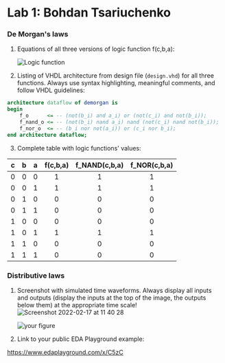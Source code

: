 # Lab 1: Bohdan Tsariuchenko

### De Morgan's laws

1. Equations of all three versions of logic function f(c,b,a):

   ![Logic function](images/equations.png)

2. Listing of VHDL architecture from design file (`design.vhd`) for all three functions. Always use syntax highlighting, meaningful comments, and follow VHDL guidelines:

```vhdl
architecture dataflow of demorgan is
begin
    f_o      <= -- (not(b_i) and a_i) or (not(c_i) and not(b_i));
    f_nand_o <= -- (not(b_i) nand a_i) nand (not(c_i) nand not(b_i));
    f_nor_o  <= -- (b_i nor not(a_i)) or (c_i nor b_i);
end architecture dataflow;
```

3. Complete table with logic functions' values:

| **c** | **b** |**a** | **f(c,b,a)** | **f_NAND(c,b,a)** | **f_NOR(c,b,a)** |
| :-: | :-: | :-: | :-: | :-: | :-: |
| 0 | 0 | 0 | 1 | 1 | 1 |
| 0 | 0 | 1 | 1 | 1 | 1 |
| 0 | 1 | 0 | 0 | 0 | 0 |
| 0 | 1 | 1 | 0 | 0 | 0 |
| 1 | 0 | 0 | 0 | 0 | 0 |
| 1 | 0 | 1 | 1 | 1 | 1 |
| 1 | 1 | 0 | 0 | 0 | 0 |
| 1 | 1 | 1 | 0 | 0 | 0 |

### Distributive laws

1. Screenshot with simulated time waveforms. Always display all inputs and outputs (display the inputs at the top of the image, the outputs below them) at the appropriate time scale!
![Screenshot 2022-02-17 at 11 40 28](https://user-images.githubusercontent.com/99403641/154459196-89a08cbf-f48a-465d-84c0-6e9e9106ff34.png)

   ![your figure]()

2. Link to your public EDA Playground example:

https://www.edaplayground.com/x/C5zC
